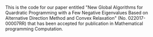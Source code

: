 This is  the code for our paper entitled "New Global Algorithms for Quardratic Programming with a Few Negative Eigenvalues Based on Alternative Direction Method and Convex Relaxation" (No. 022017-00007RR) that has been accepted for publication in Mathematical programming Computation.

